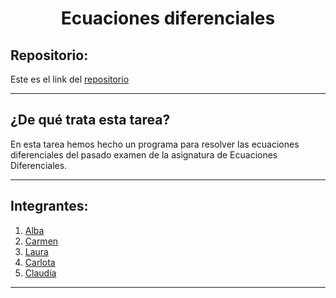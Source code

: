 <h1 align="center">Ecuaciones diferenciales</h1>

<h2>Repositorio:</h2>

Este es el link del [repositorio](https://github.com/claudiaalozano/ecuaciones_diferenciales)

***
<h2>¿De qué trata esta tarea?</h2>
En esta tarea hemos hecho un programa para resolver las ecuaciones diferenciales del pasado examen de la asignatura de Ecuaciones Diferenciales.

***
<h2>Integrantes:</h2>

1. [Alba](https://github.com/albabernal03) 
2. [Carmen](https://github.com/carmenm02)
3. [Laura](https://github.com/lauralardies)
4. [Carlota](https://github.com/crltsnch)
5. [Claudia](https://github.com/claudiaalozano)



***
